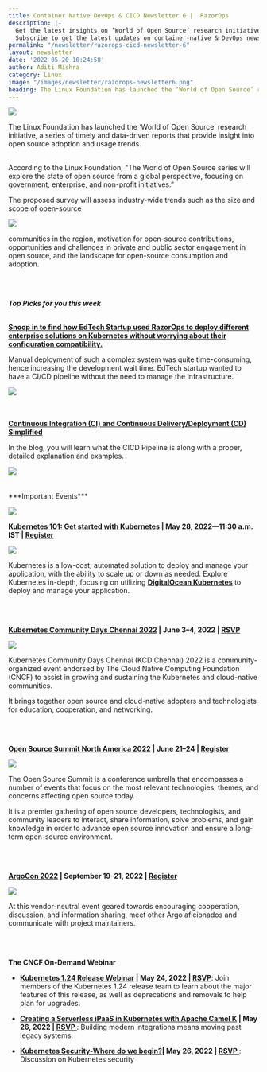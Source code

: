 ```yaml
---
title: Container Native DevOps & CICD Newsletter 6 |  RazorOps
description: |-
  Get the latest insights on ‘World of Open Source’ research initiative launched by The Linux Foundation, important events and case studies.
  Subscribe to get the latest updates on container-native & DevOps news around the globe.
permalink: "/newsletter/razorops-cicd-newsletter-6"
layout: newsletter
date: '2022-05-20 10:24:58'
author: Aditi Mishra
category: Linux
image: "/images/newsletter/razorops-newsletter6.png"
heading: The Linux Foundation has launched the ‘World of Open Source’ research initiative
---
```


![](/images/newsletter/linux-foundation-launched-newsletter.png)


The Linux Foundation has launched the ‘World of Open Source’ research initiative, a series of timely and data-driven reports that provide insight into open source adoption and usage trends. 
<br>
<br>

<div class="row">
    <div class="col-sm-4">
    <p>
    According to the Linux Foundation, "The World of Open Source series will explore the state of open source from a global perspective, focusing on government, enterprise, and non-profit initiatives.” </p>
    <p>The proposed survey will assess industry-wide trends such as the size and scope of open-source</p>    </div>
    <div class="col-sm-8">
    <img src="/images/newsletter/world-of-open-source.png">
    </div>
</div>
<p>
  communities in the region, motivation for open-source contributions, opportunities and challenges in private and public sector engagement in open source, and the landscape for open-source consumption and adoption.
</p>
<br>
<br>


***Top Picks for you this week***
<br>
<br>

**[Snoop in to find how EdTech Startup used RazorOps to deploy different enterprise solutions on Kubernetes without worrying about their configuration compatibility. ](https://bit.ly/3PC34jN)**


<div class="row">
    <div class="col-sm-4">
    <p>
   Manual deployment of such a complex system was quite time-consuming, hence increasing the development wait time. EdTech startup wanted to have a CI/CD pipeline without the need to manage the infrastructure. </p>
    </div>
    <div class="col-sm-8">
    <img src="/images/newsletter/adtech-razorops.png">
    </div>
</div>


<br>
<br>

**[Continuous Integration (CI) and Continuous Delivery/Deployment (CD) Simplified](https://bit.ly/38KDPLw)**


<div class="row">
    <div class="col-sm-4">
    <p>
 In the blog, you will learn what the CICD Pipeline is along with a proper, detailed explanation and examples.
 </p>
    </div>
    <div class="col-sm-8">
    <img src="/images/newsletter/how-it-works.png">
    </div>
</div>


<br>
<br>
***Important Events***

![](/images/newsletter/kubernetes-vents.png)
<br>


<p><b><a href="https://bit.ly/3sMTfG8">Kubernetes 101: Get started with Kubernetes</a> | May 28, 2022—11:30 a.m. IST | <a href="https://bit.ly/3sMTfG8">Register</a></b></p>

<div class="row">
    <div class="col-sm-8">
    <img src="/images/newsletter/Get started with Kubernetes.png">
    </div>
    <div class="col-sm-4">
    <p>
       Kubernetes is a low-cost, automated solution to deploy and manage your application, with the ability to scale up or down as needed. Explore Kubernetes in-depth, focusing on utilizing <a href="https://do.co/3G8dJyC" target="_blank"><b>DigitalOcean Kubernetes</b></a> to deploy and manage your application.
    </p>
    </div>
    
</div>


<br>
<br>
<p><b><a href="https://bit.ly/3lME8Zv">Kubernetes Community Days Chennai 2022</a> | June 3–4, 2022 | <a href=" https://bit.ly/3lME8Zv">RSVP</a></b></p>

<div class="row">
    <div class="col-sm-8">
    <img src="/images/newsletter/kubernetes-community-day.png">
    </div>
    <div class="col-sm-4">
    <p>
      Kubernetes Community Days Chennai (KCD Chennai) 2022 is a community-organized event endorsed by The Cloud Native Computing Foundation (CNCF) to assist in growing and sustaining the Kubernetes and cloud-native communities.
    </p>
    </div>
    
</div>
<p> It brings together open source and cloud-native adopters and technologists for education, cooperation, and networking.</p>


<br>
<br>
<p><b><a href="https://events.linuxfoundation.org/open-source-summit-north-america/">Open Source Summit North America 2022</a> | June 21–24 | <a href="https://events.linuxfoundation.org/open-source-summit-north-america/">Register</a></b></p>

<div class="row">
    <div class="col-sm-8">
    <img src="/images/newsletter/open-source-summit.png">
    </div>
    <div class="col-sm-4">
    <p>
     The Open Source Summit is a conference umbrella that encompasses a number of events that focus on the most relevant technologies, themes, and concerns affecting open source today.
    </p>
    </div>
</div>
<p> It is a premier gathering of open source developers, technologists, and community leaders to interact, share information, solve problems, and gain knowledge in order to advance open source innovation and ensure a long-term open-source environment.</p>


<br>
<br>
<p><b><a href="https://events.linuxfoundation.org/argocon/">ArgoCon 2022</a> | September 19–21, 2022 | <a href="https://events.linuxfoundation.org/argocon/">Register</a></b></p>

<div class="row">
    <div class="col-sm-8">
    <img src="/images/newsletter/argocon-razorops.png">
    </div>
    <div class="col-sm-4">
    <p>
     At this vendor-neutral event geared towards encouraging cooperation, discussion, and information sharing, meet other Argo aficionados and communicate with project maintainers.
    </p>
    </div>
</div>


<br>
<br>

**The CNCF On-Demand Webinar**

* <p><b><a href="https://community.cncf.io/events/details/cncf-cncf-online-programs-presents-cncf-live-webinar-kubernetes-124-release-webinar/">Kubernetes 1.24 Release Webinar</a> | May 24, 2022 | <a href="https://community.cncf.io/events/details/cncf-cncf-online-programs-presents-cncf-live-webinar-kubernetes-124-release-webinar/">RSVP</a></b>: Join members of the Kubernetes 1.24 release team to learn about the major features of this release, as well as deprecations and removals to help plan for upgrades.</p>
* <p><b><a href="https://community.cncf.io/events/details/cncf-cncf-online-programs-presents-cncf-on-demand-webinar-creating-a-serverless-ipaas-in-kubernetes-with-apache-camel-k/">Creating a Serverless iPaaS in Kubernetes with Apache Camel K</a> | May 26, 2022 | <a href="https://community.cncf.io/events/details/cncf-cncf-online-programs-presents-cncf-on-demand-webinar-creating-a-serverless-ipaas-in-kubernetes-with-apache-camel-k/">RSVP </a></b>: Building modern integrations means moving past legacy systems.</p>
* <p><b><a href="https://community.cncf.io/events/details/cncf-cncf-online-programs-presents-cncf-on-demand-webinar-kubernetes-security-where-do-we-begin/">Kubernetes Security-Where do we begin?</a>| May 26, 2022 | <a href="https://community.cncf.io/events/details/cncf-cncf-online-programs-presents-cncf-on-demand-webinar-kubernetes-security-where-do-we-begin/">RSVP </a></b>: Discussion on Kubernetes security</p>


<br>
<br>

